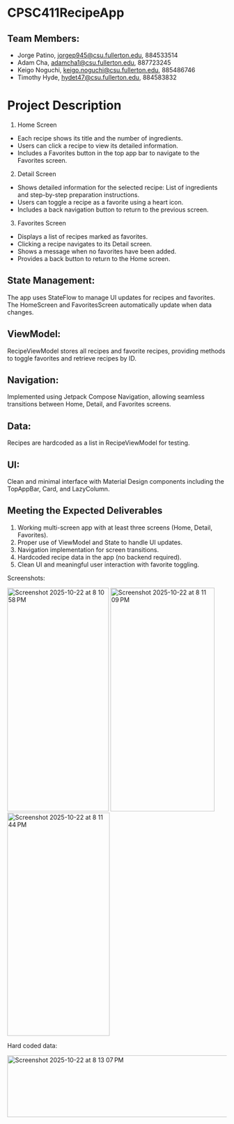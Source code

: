 # CPSC411RecipeApp

## Team Members: 
* Jorge Patino, jorgep945@csu.fullerton.edu, 884533514
* Adam Cha, adamcha1@csu.fullerton.edu, 887723245
* Keigo Noguchi, keigo.noguchi@csu.fullerton.edu, 885486746
* Timothy Hyde, hydet47@csu.fullerton.edu, 884583832

# Project Description 

1. Home Screen
* Each recipe shows its title and the number of ingredients.
* Users can click a recipe to view its detailed information.
* Includes a Favorites button in the top app bar to navigate to the Favorites screen.

2. Detail Screen
* Shows detailed information for the selected recipe: List of ingredients and step-by-step preparation instructions.
* Users can toggle a recipe as a favorite using a heart icon.
* Includes a back navigation button to return to the previous screen.

3. Favorites Screen
* Displays a list of recipes marked as favorites.
* Clicking a recipe navigates to its Detail screen.
* Shows a message when no favorites have been added.
* Provides a back button to return to the Home screen.

## State Management:
The app uses StateFlow to manage UI updates for recipes and favorites. The HomeScreen and FavoritesScreen automatically update when data changes.

## ViewModel:
RecipeViewModel stores all recipes and favorite recipes, providing methods to toggle favorites and retrieve recipes by ID.

## Navigation:
Implemented using Jetpack Compose Navigation, allowing seamless transitions between Home, Detail, and Favorites screens.

## Data:
Recipes are hardcoded as a list in RecipeViewModel for testing.

## UI:
Clean and minimal interface with Material Design components including the TopAppBar, Card, and LazyColumn.

## Meeting the Expected Deliverables
1. Working multi-screen app with at least three screens (Home, Detail, Favorites).
2. Proper use of ViewModel and State to handle UI updates.
3. Navigation implementation for screen transitions.
4. Hardcoded recipe data in the app (no backend required).
5. Clean UI and meaningful user interaction with favorite toggling.

Screenshots:

<img width="233" height="514" alt="Screenshot 2025-10-22 at 8 10 58 PM" src="https://github.com/user-attachments/assets/262bb3d1-484d-44d6-b102-56e614816a7b" />
<img width="239" height="514" alt="Screenshot 2025-10-22 at 8 11 09 PM" src="https://github.com/user-attachments/assets/1b905f14-7348-4ea5-a972-bcaee81c676e" />
<img width="235" height="513" alt="Screenshot 2025-10-22 at 8 11 44 PM" src="https://github.com/user-attachments/assets/a9e4dc15-f16f-44d5-9b76-d5bd9d85b94c" />

Hard coded data:

<img width="1083" height="142" alt="Screenshot 2025-10-22 at 8 13 07 PM" src="https://github.com/user-attachments/assets/20fea22b-5d07-4151-bd7a-4e41a7309d3a" />
